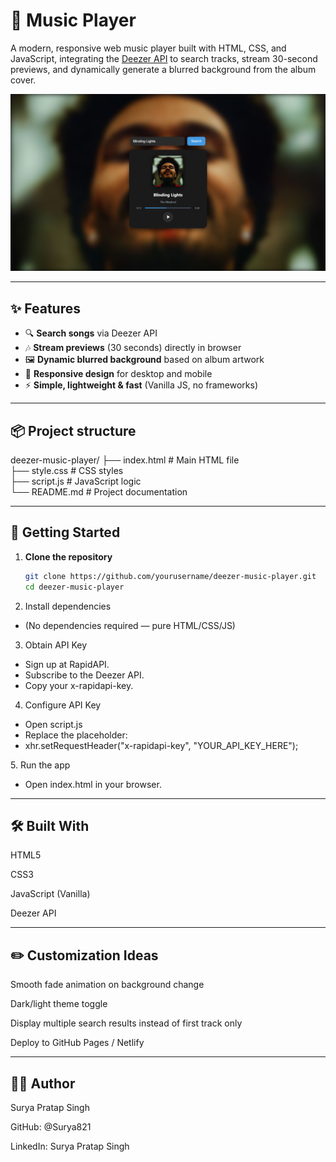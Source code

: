 # 🎵 Music Player

A modern, responsive web music player built with HTML, CSS, and JavaScript, integrating the [Deezer API](https://rapidapi.com/deezerdevs/api/deezer-1) to search tracks, stream 30-second previews, and dynamically generate a blurred background from the album cover.

![Screenshot](screenshot.png)

---

## ✨ Features

- 🔍 **Search songs** via Deezer API  
- 🎶 **Stream previews** (30 seconds) directly in browser  
- 🖼 **Dynamic blurred background** based on album artwork  
- 📱 **Responsive design** for desktop and mobile  
- ⚡ **Simple, lightweight & fast** (Vanilla JS, no frameworks)

---

## 📦 Project structure

deezer-music-player/
├── index.html # Main HTML file <br>
├── style.css # CSS styles <br>
├── script.js # JavaScript logic <br>
└── README.md # Project documentation 

---

## 🚀 Getting Started

1. **Clone the repository**
   ```bash
   git clone https://github.com/yourusername/deezer-music-player.git
   cd deezer-music-player
2. Install dependencies
<ul>
<li>(No dependencies required — pure HTML/CSS/JS)</li>
</ul>

3. Obtain API Key
<ul>
<li>Sign up at RapidAPI.</li>

<li>Subscribe to the Deezer API.</li>

<li>Copy your x-rapidapi-key.</li>
</ul>

4. Configure API Key
<ul>
<li>Open script.js</li>

<li>Replace the placeholder:</li>

<li>xhr.setRequestHeader("x-rapidapi-key", "YOUR_API_KEY_HERE");</li>
</ul>
5. Run the app
<ul>
<li>Open index.html in your browser.</li>
</ul>

---

## 🛠 Built With
HTML5

CSS3

JavaScript (Vanilla)

Deezer API

---

## ✏️ Customization Ideas
Smooth fade animation on background change

Dark/light theme toggle

Display multiple search results instead of first track only

Deploy to GitHub Pages / Netlify

---

## 🙋‍♂️ Author
Surya Pratap Singh

GitHub: @Surya821

LinkedIn: Surya Pratap Singh
